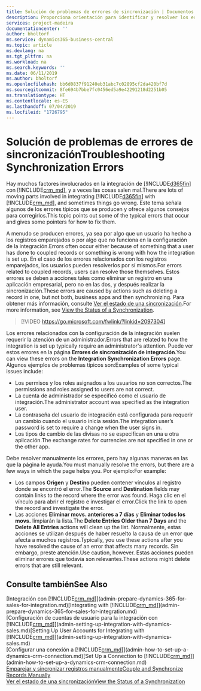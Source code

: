 ```yaml
---
title: Solución de problemas de errores de sincronización | Documentos de Microsoft
description: Proporciona orientación para identificar y resolver los errores de sincronización.
services: project-madeira
documentationcenter: ''
author: bholtorf
ms.service: dynamics365-business-central
ms.topic: article
ms.devlang: na
ms.tgt_pltfrm: na
ms.workload: na
ms.search.keywords: ''
ms.date: 06/11/2019
ms.author: bholtorf
ms.openlocfilehash: bb6d0837f91240eb31abc7c02895cf2da420bf7d
ms.sourcegitcommit: 8fe694b7bbe7fc0456ed5a9e42291218d2251b05
ms.translationtype: HT
ms.contentlocale: es-ES
ms.lasthandoff: 07/04/2019
ms.locfileid: "1726795"
---
```

# <a name="troubleshooting-synchronization-errors"></a><span data-ttu-id="901db-103">Solución de problemas de errores de sincronización</span><span class="sxs-lookup"><span data-stu-id="901db-103">Troubleshooting Synchronization Errors</span></span>
<span data-ttu-id="901db-104">Hay muchos factores involucrados en la integración de [!INCLUDE[d365fin](includes/d365fin_md.md)] con [!INCLUDE[crm_md](includes/crm_md.md)], y a veces las cosas salen mal.</span><span class="sxs-lookup"><span data-stu-id="901db-104">There are lots of moving parts involved in integrating [!INCLUDE[d365fin](includes/d365fin_md.md)] with [!INCLUDE[crm_md](includes/crm_md.md)], and sometimes things go wrong.</span></span> <span data-ttu-id="901db-105">Este tema señala algunos de los errores típicos que se producen y ofrece algunos consejos para corregirlos.</span><span class="sxs-lookup"><span data-stu-id="901db-105">This topic points out some of the typical errors that occur and gives some pointers for how to fix them.</span></span>

<span data-ttu-id="901db-106">A menudo se producen errores, ya sea por algo que un usuario ha hecho a los registros emparejados o por algo que no funciona en la configuración de la integración.</span><span class="sxs-lookup"><span data-stu-id="901db-106">Errors often occur either because of something that a user has done to coupled records or something is wrong with how the integration is set up.</span></span> <span data-ttu-id="901db-107">En el caso de los errores relacionados con los registros emparejados, los usuarios pueden resolverlos por sí mismos.</span><span class="sxs-lookup"><span data-stu-id="901db-107">For errors related to coupled records, users can resolve those themselves.</span></span> <span data-ttu-id="901db-108">Estos errores se deben a acciones tales como eliminar un registro en una aplicación empresarial, pero no en las dos, y después realizar la sincronización.</span><span class="sxs-lookup"><span data-stu-id="901db-108">These errors are caused by actions such as deleting a record in one, but not both, business apps and then synchronizing.</span></span> <span data-ttu-id="901db-109">Para obtener más información, consulte [Ver el estado de una sincronización](admin-how-to-view-synchronization-status.md).</span><span class="sxs-lookup"><span data-stu-id="901db-109">For more information, see [View the Status of a Synchronization](admin-how-to-view-synchronization-status.md).</span></span>

> [!VIDEO https://go.microsoft.com/fwlink/?linkid=2097304]

<span data-ttu-id="901db-110">Los errores relacionados con la configuración de la integración suelen requerir la atención de un administrador.</span><span class="sxs-lookup"><span data-stu-id="901db-110">Errors that are related to how the integration is set up typically require an administrator's attention.</span></span> <span data-ttu-id="901db-111">Puede ver estos errores en la página **Errores de sincronización de integración**.</span><span class="sxs-lookup"><span data-stu-id="901db-111">You can view these errors on the **Integration Synchronization Errors** page.</span></span> <span data-ttu-id="901db-112">Algunos ejemplos de problemas típicos son:</span><span class="sxs-lookup"><span data-stu-id="901db-112">Examples of some typical issues include:</span></span>  
  
* <span data-ttu-id="901db-113">Los permisos y los roles asignados a los usuarios no son correctos.</span><span class="sxs-lookup"><span data-stu-id="901db-113">The permissions and roles assigned to users are not correct.</span></span>  
* <span data-ttu-id="901db-114">La cuenta de administrador se especificó como el usuario de integración.</span><span class="sxs-lookup"><span data-stu-id="901db-114">The administrator account was specified as the integration user.</span></span>  
* <span data-ttu-id="901db-115">La contraseña del usuario de integración está configurada para requerir un cambio cuando el usuario inicia sesión.</span><span class="sxs-lookup"><span data-stu-id="901db-115">The integration user’s password is set to require a change when the user signs in.</span></span>  
* <span data-ttu-id="901db-116">Los tipos de cambio de las divisas no se especifican en una u otra aplicación.</span><span class="sxs-lookup"><span data-stu-id="901db-116">The exchange rates for currencies are not specified in one or the other app.</span></span>  
  
<span data-ttu-id="901db-117">Debe resolver manualmente los errores, pero hay algunas maneras en las que la página le ayuda.</span><span class="sxs-lookup"><span data-stu-id="901db-117">You must manually resolve the errors, but there are a few ways in which the page helps you.</span></span> <span data-ttu-id="901db-118">Por ejemplo:</span><span class="sxs-lookup"><span data-stu-id="901db-118">For example:</span></span>  

* <span data-ttu-id="901db-119">Los campos **Origen** y **Destino** pueden contener vínculos al registro donde se encontró el error.</span><span class="sxs-lookup"><span data-stu-id="901db-119">The **Source** and **Destination** fields may contain links to the record where the error was found.</span></span> <span data-ttu-id="901db-120">Haga clic en el vínculo para abrir el registro e investigar el error.</span><span class="sxs-lookup"><span data-stu-id="901db-120">Click the link to open the record and investigate the error.</span></span>  
* <span data-ttu-id="901db-121">Las acciones **Eliminar movs. anteriores a 7 días** y **Eliminar todos los movs.** limpiarán la lista.</span><span class="sxs-lookup"><span data-stu-id="901db-121">The **Delete Entries Older than 7 Days** and the **Delete All Entries** actions will clean up the list.</span></span> <span data-ttu-id="901db-122">Normalmente, estas acciones se utilizan después de haber resuelto la causa de un error que afecta a muchos registros.</span><span class="sxs-lookup"><span data-stu-id="901db-122">Typically, you use these actions after you have resolved the cause of an error that affects many records.</span></span> <span data-ttu-id="901db-123">Sin embargo, preste atención.</span><span class="sxs-lookup"><span data-stu-id="901db-123">Use caution, however.</span></span> <span data-ttu-id="901db-124">Estas acciones pueden eliminar errores que todavía son relevantes.</span><span class="sxs-lookup"><span data-stu-id="901db-124">These actions might delete errors that are still relevant.</span></span>

## <a name="see-also"></a><span data-ttu-id="901db-125">Consulte también</span><span class="sxs-lookup"><span data-stu-id="901db-125">See Also</span></span>
<span data-ttu-id="901db-126">[Integración con [!INCLUDE[crm_md](includes/crm_md.md)]](admin-prepare-dynamics-365-for-sales-for-integration.md)</span><span class="sxs-lookup"><span data-stu-id="901db-126">[Integrating with [!INCLUDE[crm_md](includes/crm_md.md)]](admin-prepare-dynamics-365-for-sales-for-integration.md)</span></span>  
<span data-ttu-id="901db-127">[Configuración de cuentas de usuario para la integración con [!INCLUDE[crm_md](includes/crm_md.md)]](admin-setting-up-integration-with-dynamics-sales.md)</span><span class="sxs-lookup"><span data-stu-id="901db-127">[Setting Up User Accounts for Integrating with [!INCLUDE[crm_md](includes/crm_md.md)]](admin-setting-up-integration-with-dynamics-sales.md)</span></span>  
<span data-ttu-id="901db-128">[Configurar una conexión a [!INCLUDE[crm_md](includes/crm_md.md)]](admin-how-to-set-up-a-dynamics-crm-connection.md)</span><span class="sxs-lookup"><span data-stu-id="901db-128">[Set Up a Connection to [!INCLUDE[crm_md](includes/crm_md.md)]](admin-how-to-set-up-a-dynamics-crm-connection.md)</span></span>  
[<span data-ttu-id="901db-129">Emparejar y sincronizar registros manualmente</span><span class="sxs-lookup"><span data-stu-id="901db-129">Couple and Synchronize Records Manually</span></span>](admin-how-to-couple-and-synchronize-records-manually.md)  
[<span data-ttu-id="901db-130">Ver el estado de una sincronización</span><span class="sxs-lookup"><span data-stu-id="901db-130">View the Status of a Synchronization</span></span>](admin-how-to-view-synchronization-status.md)  